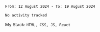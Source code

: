 <!--START_SECTION:waka-->

```txt
From: 12 August 2024 - To: 19 August 2024

No activity tracked
```

<!--END_SECTION:waka-->
My Stack: `HTML, CSS, JS, React`
